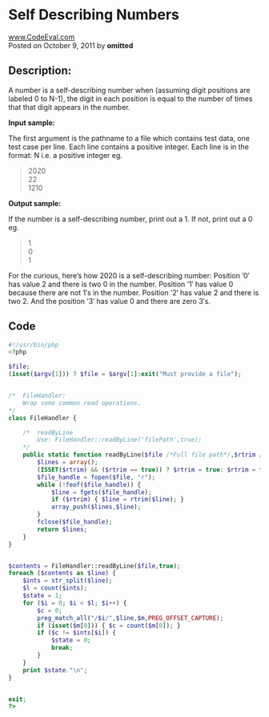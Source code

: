 # Self Describing Numbers<br />
www.CodeEval.com<br />
Posted on October 9, 2011 by **omitted**	

## Description:

A number is a self-describing number when (assuming digit positions are labeled 0 to N-1), the digit in each position is equal to the number of times that that digit appears in the number.

**Input sample:**

The first argument is the pathname to a file which contains test data, one test case per line. Each line contains a positive integer. Each line is in the format: N i.e. a positive integer eg.

>2020<br />22<br />1210

**Output sample:**

If the number is a self-describing number, print out a 1. If not, print out a 0 eg.

> 1<br/>0<br/>1

For the curious, here’s how 2020 is a self-describing number: Position ’0′ has value 2 and there is two 0 in the number. Position ’1′ has value 0 because there are not 1′s in the number. Position ’2′ has value 2 and there is two 2. And the position ’3′ has value 0 and there are zero 3′s.

## Code

```php
#!/usr/bin/php
<?php

$file;
(isset($argv[1])) ? $file = $argv[1]:exit("Must provide a file");


/*  FileHandler:
    Wrap some common read operations.
*/
class FileHandler { 

    /*  readByLine
        Use: FileHandler::readByLine('filePath',true);
    */
    public static function readByLine($file /*Full file path*/,$rtrim /*Boolean*/) { // Return an array of lines
        $lines = array();
        (ISSET($rtrim) && ($rtrim == true)) ? $rtrim = true: $rtrim = false;
        $file_handle = fopen($file, "r");
        while (!feof($file_handle)) {
            $line = fgets($file_handle);
            if ($rtrim) { $line = rtrim($line); }
            array_push($lines,$line);
        }
        fclose($file_handle);
        return $lines;
    }
}


$contents = FileHandler::readByLine($file,true);
foreach ($contents as $line) {
    $ints = str_split($line);
    $l = count($ints);
    $state = 1;
    for ($i = 0; $i < $l; $i++) {
        $c = 0;
        preg_match_all("/$i/",$line,$m,PREG_OFFSET_CAPTURE);
        if (isset($m[0])) { $c = count($m[0]); }
        if ($c != $ints[$i]) {
            $state = 0;
            break;
        }
    }
    print $state."\n";
}


exit;
?>
```
